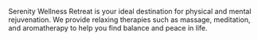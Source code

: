 Serenity Wellness Retreat is your ideal destination for physical and mental rejuvenation. We provide relaxing therapies such as massage, meditation, and aromatherapy to help you find balance and peace in life.
